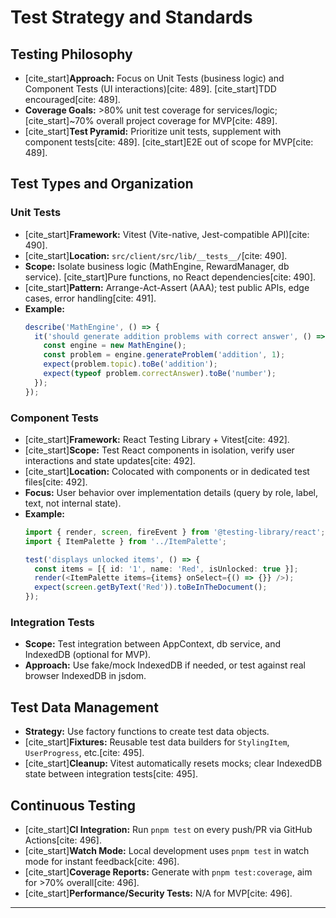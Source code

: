 # Test Strategy and Standards

## Testing Philosophy

  * [cite\_start]**Approach:** Focus on Unit Tests (business logic) and Component Tests (UI interactions)[cite: 489]. [cite\_start]TDD encouraged[cite: 489].
  * **Coverage Goals:** >80% unit test coverage for services/logic; [cite\_start]~70% overall project coverage for MVP[cite: 489].
  * [cite\_start]**Test Pyramid:** Prioritize unit tests, supplement with component tests[cite: 489]. [cite\_start]E2E out of scope for MVP[cite: 489].

## Test Types and Organization

### Unit Tests

  * [cite\_start]**Framework:** Vitest (Vite-native, Jest-compatible API)[cite: 490].
  * [cite\_start]**Location:** `src/client/src/lib/__tests__/`[cite: 490].
  * **Scope:** Isolate business logic (MathEngine, RewardManager, db service). [cite\_start]Pure functions, no React dependencies[cite: 490].
  * [cite\_start]**Pattern:** Arrange-Act-Assert (AAA); test public APIs, edge cases, error handling[cite: 491].
  * **Example:**
    ```typescript
    describe('MathEngine', () => {
      it('should generate addition problems with correct answer', () => {
        const engine = new MathEngine();
        const problem = engine.generateProblem('addition', 1);
        expect(problem.topic).toBe('addition');
        expect(typeof problem.correctAnswer).toBe('number');
      });
    });
    ```

### Component Tests

  * [cite\_start]**Framework:** React Testing Library + Vitest[cite: 492].
  * [cite\_start]**Scope:** Test React components in isolation, verify user interactions and state updates[cite: 492].
  * [cite\_start]**Location:** Colocated with components or in dedicated test files[cite: 492].
  * **Focus:** User behavior over implementation details (query by role, label, text, not internal state).
  * **Example:**
    ```typescript
    import { render, screen, fireEvent } from '@testing-library/react';
    import { ItemPalette } from '../ItemPalette';

    test('displays unlocked items', () => {
      const items = [{ id: '1', name: 'Red', isUnlocked: true }];
      render(<ItemPalette items={items} onSelect={() => {}} />);
      expect(screen.getByText('Red')).toBeInTheDocument();
    });
    ```

### Integration Tests

  * **Scope:** Test integration between AppContext, db service, and IndexedDB (optional for MVP).
  * **Approach:** Use fake/mock IndexedDB if needed, or test against real browser IndexedDB in jsdom.

## Test Data Management

  * **Strategy:** Use factory functions to create test data objects.
  * [cite\_start]**Fixtures:** Reusable test data builders for `StylingItem`, `UserProgress`, etc.[cite: 495].
  * [cite\_start]**Cleanup:** Vitest automatically resets mocks; clear IndexedDB state between integration tests[cite: 495].

## Continuous Testing

  * [cite\_start]**CI Integration:** Run `pnpm test` on every push/PR via GitHub Actions[cite: 496].
  * [cite\_start]**Watch Mode:** Local development uses `pnpm test` in watch mode for instant feedback[cite: 496].
  * [cite\_start]**Coverage Reports:** Generate with `pnpm test:coverage`, aim for >70% overall[cite: 496].
  * [cite\_start]**Performance/Security Tests:** N/A for MVP[cite: 496].

-----
